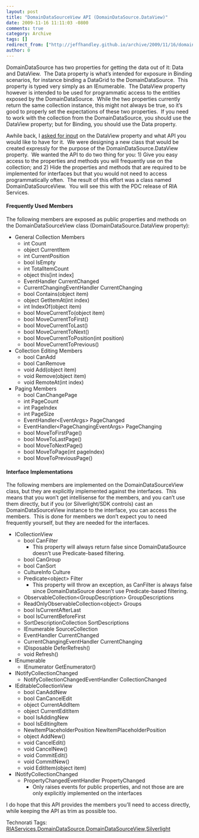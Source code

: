 ```yaml
---
layout: post
title: "DomainDataSourceView API (DomainDataSource.DataView)"
date: 2009-11-16 11:11:03 -0800
comments: true
category: Archive
tags: []
redirect_from: ["http://jeffhandley.github.io/archive/2009/11/16/domaindatasourceview-again.aspx"]
author: 0
---
```

<!-- more -->
<p>DomainDataSource has two properties for getting the data out of it: Data and DataView.  The Data property is what’s intended for exposure in Binding scenarios, for instance binding a DataGrid to the DomainDataSource.  This property is typed very simply as an IEnumerable.  The DataView property however is intended to be used for programmatic access to the entities exposed by the DomainDataSource.  While the two properties currently return the same collection instance, this might not always be true, so it’s good to properly set the expectations of these two properties.  If you need to work with the collection from the DomainDataSource, you should use the DataView property; but for Binding, you should use the Data property.</p>  <p>Awhile back, I <a href="http://jeffhandley.com/archive/2009/07/21/domaindatasource-dataview.aspx" target="_blank">asked for input</a> on the DataView property and what API you would like to have for it.  We were designing a new class that would be created expressly for the purpose of the DomainDataSource.DataView property.  We wanted the API to do two thing for you: 1) Give you easy access to the properties and methods you will frequently use on the collection; and 2) Hide the properties and methods that are required to be implemented for interfaces but that you would not need to access programmatically often.  The result of this effort was a class named DomainDataSourceView.  You will see this with the PDC release of RIA Services.</p>  <h4>Frequently Used Members</h4>  <p>The following members are exposed as public properties and methods on the DomainDataSourceView class (DomainDataSource.DataView property):</p>  <ul>   <li>General Collection Members      <ul>       <li>int Count </li>        <li>object CurrentItem </li>        <li>int CurrentPosition </li>        <li>bool IsEmpty </li>        <li>int TotalItemCount </li>        <li>object this[int index] </li>        <li>EventHandler CurrentChanged </li>        <li>CurrentChangingEventHandler CurrentChanging </li>        <li>bool Contains(object item) </li>        <li>object GetItemAt(int index) </li>        <li>int IndexOf(object item) </li>        <li>bool MoveCurrentTo(object item) </li>        <li>bool MoveCurrentToFirst() </li>        <li>bool MoveCurrentToLast() </li>        <li>bool MoveCurrentToNext() </li>        <li>bool MoveCurrentToPosition(int position) </li>        <li>bool MoveCurrentToPrevious() </li>     </ul>   </li>    <li>Collection Editing Members      <ul>       <li>bool CanAdd </li>        <li>bool CanRemove </li>        <li>void Add(object item) </li>        <li>void Remove(object item) </li>        <li>void RemoteAt(int index) </li>     </ul>   </li>    <li>Paging Members      <ul>       <li>bool CanChangePage </li>        <li>int PageCount </li>        <li>int PageIndex </li>        <li>int PageSize </li>        <li>EventHandler&lt;EventArgs&gt; PageChanged </li>        <li>EventHandler&lt;PageChangingEventArgs&gt; PageChanging </li>        <li>bool MoveToFirstPage() </li>        <li>bool MoveToLastPage() </li>        <li>bool MoveToNextPage() </li>        <li>bool MoveToPage(int pageIndex) </li>        <li>bool MoveToPreviousPage() </li>     </ul>   </li> </ul>  <h4>Interface Implementations</h4>  <p>The following members are implemented on the DomainDataSourceView class, but they are explicitly implemented against the interfaces.  This means that you won’t get intellisense for the members, and you can’t use them directly, but if you (or Silverlight/SDK controls) cast an DomainDataSourceView instance to the interface, you can access the members.  This is done for members we don’t expect you to need frequently yourself, but they are needed for the interfaces.</p>  <ul>   <li>ICollectionView      <ul>       <li>bool CanFilter          <ul>           <li>This property will always return false since DomainDataSource doesn’t use Predicate-based filtering. </li>         </ul>       </li>        <li>bool CanGroup </li>        <li>bool CanSort </li>        <li>CultureInfo Culture </li>        <li>Predicate&lt;object&gt; Filter          <ul>           <li>This property will throw an exception, as CanFilter is always false since DomainDataSource doesn’t use Predicate-based filtering. </li>         </ul>       </li>        <li>ObservableCollection&lt;GroupDescription&gt; GroupDescriptions </li>        <li>ReadOnlyObservableCollection&lt;object&gt; Groups </li>        <li>bool IsCurrentAfterLast </li>        <li>bool IsCurrentBeforeFirst </li>        <li>SortDescriptionCollection SortDescriptions </li>        <li>IEnumerable SourceCollection </li>        <li>EventHandler CurrentChanged </li>        <li>CurrentChangingEventHandler CurrentChanging </li>        <li>IDisposable DeferRefresh() </li>        <li>void Refresh() </li>     </ul>   </li>    <li>IEnumerable      <ul>       <li>IEnumerator GetEnumerator() </li>     </ul>   </li>    <li>INotifyCollectionChanged      <ul>       <li>NotifyCollectionChangedEventHandler CollectionChanged </li>     </ul>   </li>    <li>IEditableCollectionView      <ul>       <li>bool CanAddNew </li>        <li>bool CanCancelEdit </li>        <li>object CurrentAddItem </li>        <li>object CurrentEditItem </li>        <li>bool IsAddingNew </li>        <li>bool IsEditingItem </li>        <li>NewItemPlaceholderPosition NewItemPlaceholderPosition </li>        <li>object AddNew() </li>        <li>void CancelEdit() </li>        <li>void CancelNew() </li>        <li>void CommitEdit() </li>        <li>void CommitNew() </li>        <li>void EditItem(object item) </li>     </ul>   </li>    <li>INotifyCollectionChanged      <ul>       <li>PropertyChangedEventHandler PropertyChanged          <ul>           <li>Only raises events for public properties, and not those are are only explicitly implemented on the interfaces </li>         </ul>       </li>     </ul>   </li> </ul>  <p>I do hope that this API provides the members you’ll need to access directly, while keeping the API as trim as possible too.</p>  <div style="padding-bottom: 0px; margin: 0px; padding-left: 0px; padding-right: 0px; display: inline; float: none; padding-top: 0px" id="scid:0767317B-992E-4b12-91E0-4F059A8CECA8:75ccf6f9-c0f3-451f-9a5d-d38461b05a96" class="wlWriterEditableSmartContent">Technorati Tags: <a href="http://technorati.com/tags/RIAServices" rel="tag">RIAServices</a>,<a href="http://technorati.com/tags/DomainDataSource" rel="tag">DomainDataSource</a>,<a href="http://technorati.com/tags/DomainDataSourceView" rel="tag">DomainDataSourceView</a>,<a href="http://technorati.com/tags/Silverlight" rel="tag">Silverlight</a></div>

